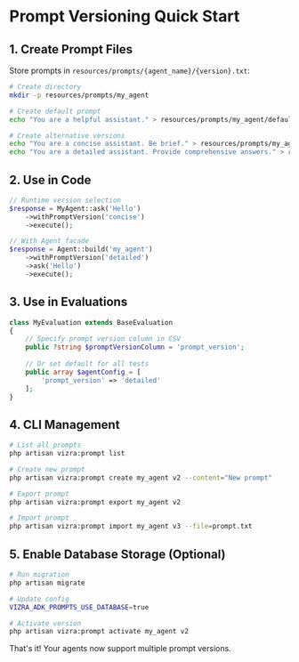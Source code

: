 # Prompt Versioning Quick Start

## 1. Create Prompt Files

Store prompts in `resources/prompts/{agent_name}/{version}.txt`:

```bash
# Create directory
mkdir -p resources/prompts/my_agent

# Create default prompt
echo "You are a helpful assistant." > resources/prompts/my_agent/default.txt

# Create alternative versions
echo "You are a concise assistant. Be brief." > resources/prompts/my_agent/concise.txt
echo "You are a detailed assistant. Provide comprehensive answers." > resources/prompts/my_agent/detailed.txt
```

## 2. Use in Code

```php
// Runtime version selection
$response = MyAgent::ask('Hello')
    ->withPromptVersion('concise')
    ->execute();

// With Agent facade
$response = Agent::build('my_agent')
    ->withPromptVersion('detailed')
    ->ask('Hello')
    ->execute();
```

## 3. Use in Evaluations

```php
class MyEvaluation extends BaseEvaluation
{
    // Specify prompt version column in CSV
    public ?string $promptVersionColumn = 'prompt_version';
    
    // Or set default for all tests
    public array $agentConfig = [
        'prompt_version' => 'detailed'
    ];
}
```

## 4. CLI Management

```bash
# List all prompts
php artisan vizra:prompt list

# Create new prompt
php artisan vizra:prompt create my_agent v2 --content="New prompt"

# Export prompt
php artisan vizra:prompt export my_agent v2

# Import prompt
php artisan vizra:prompt import my_agent v3 --file=prompt.txt
```

## 5. Enable Database Storage (Optional)

```bash
# Run migration
php artisan migrate

# Update config
VIZRA_ADK_PROMPTS_USE_DATABASE=true

# Activate version
php artisan vizra:prompt activate my_agent v2
```

That's it! Your agents now support multiple prompt versions.